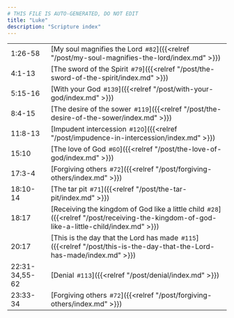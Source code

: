 ```yaml
---
# THIS FILE IS AUTO-GENERATED, DO NOT EDIT
title: "Luke"
description: "Scripture index"
---
```


|  |  |
| --- | --- |
| 1:26-58 | [My soul magnifies the Lord<span style="font-size:smaller; padding-left:0.5em;">#82</span>]({{<relref "/post/my-soul-magnifies-the-lord/index.md" >}}) |
| 4:1-13 | [The sword of the Spirit<span style="font-size:smaller; padding-left:0.5em;">#79</span>]({{<relref "/post/the-sword-of-the-spirit/index.md" >}}) |
| 5:15-16 | [With your God<span style="font-size:smaller; padding-left:0.5em;">#139</span>]({{<relref "/post/with-your-god/index.md" >}}) |
| 8:4-15 | [The desire of the sower<span style="font-size:smaller; padding-left:0.5em;">#119</span>]({{<relref "/post/the-desire-of-the-sower/index.md" >}}) |
| 11:8-13 | [Impudent intercession<span style="font-size:smaller; padding-left:0.5em;">#120</span>]({{<relref "/post/impudence-in-intercession/index.md" >}}) |
| 15:10 | [The love of God<span style="font-size:smaller; padding-left:0.5em;">#60</span>]({{<relref "/post/the-love-of-god/index.md" >}}) |
| 17:3-4 | [Forgiving others<span style="font-size:smaller; padding-left:0.5em;">#72</span>]({{<relref "/post/forgiving-others/index.md" >}}) |
| 18:10-14 | [The tar pit<span style="font-size:smaller; padding-left:0.5em;">#71</span>]({{<relref "/post/the-tar-pit/index.md" >}}) |
| 18:17 | [Receiving the kingdom of God like a little child<span style="font-size:smaller; padding-left:0.5em;">#28</span>]({{<relref "/post/receiving-the-kingdom-of-god-like-a-little-child/index.md" >}}) |
| 20:17 | [This is the day that the Lord has made<span style="font-size:smaller; padding-left:0.5em;">#115</span>]({{<relref "/post/this-is-the-day-that-the-Lord-has-made/index.md" >}}) |
| 22:31-34,55-62 | [Denial<span style="font-size:smaller; padding-left:0.5em;">#113</span>]({{<relref "/post/denial/index.md" >}}) |
| 23:33-34 | [Forgiving others<span style="font-size:smaller; padding-left:0.5em;">#72</span>]({{<relref "/post/forgiving-others/index.md" >}}) |
